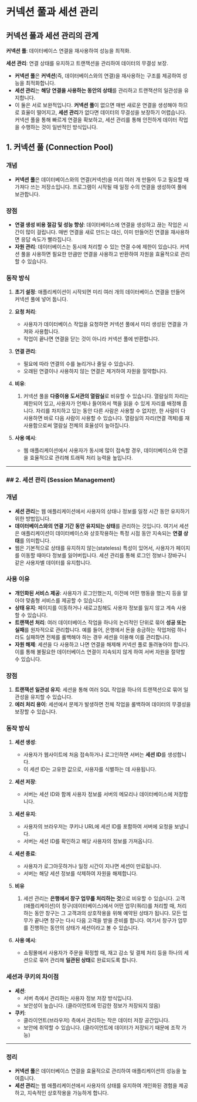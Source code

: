 # 커넥션 풀과 세션 관리

## **커넥션 풀과 세션 관리의 관계**

**커넥션 풀**: 데이터베이스 연결을 재사용하여 성능을 최적화.

**세션 관리**: 연결 상태를 유지하고 트랜잭션을 관리하여 데이터의 무결성 보장.

- **커넥션 풀**은 **커넥션**(즉, 데이터베이스와의 연결)을 재사용하는 구조를 제공하여 성능을 최적화합니다.
- **세션 관리**는 **해당 연결을 사용하는 동안의 상태**를 관리하고 트랜잭션의 일관성을 유지합니다.
- 이 둘은 서로 보완적입니다. **커넥션 풀**이 없으면 매번 새로운 연결을 생성해야 하므로 효율이 떨어지고, **세션 관리**가 없다면 데이터의 무결성을 보장하기 어렵습니다. 커넥션 풀을 통해 빠르게 연결을 확보하고, 세션 관리를 통해 안전하게 데이터 작업을 수행하는 것이 일반적인 방식입니다.

## **1. 커넥션 풀 (Connection Pool)**

### **개념**

- **커넥션 풀**은 데이터베이스와의 연결(커넥션)을 미리 여러 개 만들어 두고 필요할 때 가져다 쓰는 저장소입니다. 프로그램이 시작될 때 일정 수의 연결을 생성하여 풀에 보관합니다.

### **장점**

- **연결 생성 비용 절감 및 성능 향상**: 데이터베이스에 연결을 생성하고 끊는 작업은 시간이 많이 걸립니다. 매번 연결을 새로 만드는 대신, 이미 만들어진 연결을 재사용하면 응답 속도가 빨라집니다.
- **자원 관리**: 데이터베이스는 동시에 처리할 수 있는 연결 수에 제한이 있습니다. 커넥션 풀을 사용하면 필요한 만큼만 연결을 사용하고 반환하여 자원을 효율적으로 관리할 수 있습니다.

### **동작 방식**

1. **초기 설정**: 애플리케이션이 시작되면 미리 여러 개의 데이터베이스 연결을 만들어 커넥션 풀에 넣어 둡니다.
2. **요청 처리**:
   - 사용자가 데이터베이스 작업을 요청하면 커넥션 풀에서 미리 생성된 연결을 가져와 사용합니다.
   - 작업이 끝나면 연결을 닫는 것이 아니라 커넥션 풀에 반환합니다.
3. **연결 관리**:
   - 필요에 따라 연결의 수를 늘리거나 줄일 수 있습니다.
   - 오래된 연결이나 사용하지 않는 연결은 제거하여 자원을 절약합니다.

4. **비유**: 
   1. 커넥션 풀을 **다중이용 도서관의 열람실**로 비유할 수 있습니다. 열람실의 자리는 제한되어 있고, 사용자가 언제나 들어와서 책을 읽을 수 있게 자리를 배정해 줍니다. 자리를 차지하고 있는 동안 다른 사람은 사용할 수 없지만, 한 사람이 다 사용하면 바로 다음 사람이 사용할 수 있습니다. 열람실의 자리(연결 객체)를 재사용함으로써 열람실 전체의 효율성이 높아집니다.

5. **사용 예시**:
   - 웹 애플리케이션에서 사용자가 동시에 많이 접속할 경우, 데이터베이스와 연결을 효율적으로 관리해 트래픽 처리 능력을 높입니다.

---

### ## **2. 세션 관리 (Session Management)**

### **개념**

- **세션 관리**는 웹 애플리케이션에서 사용자의 상태나 정보를 일정 시간 동안 유지하기 위한 방법입니다.
- **데이터베이스와의 연결 기간 동안 유지되는 상태**를 관리하는 것입니다. 여기서 세션은 애플리케이션이 데이터베이스와 상호작용하는 특정 시점 동안 지속되는 **연결 상태**를 의미합니다.
- 웹은 기본적으로 상태를 유지하지 않는(stateless) 특성이 있어서, 사용자가 페이지를 이동할 때마다 정보를 잃어버립니다. 세션 관리를 통해 로그인 정보나 장바구니 같은 사용자별 데이터를 유지합니다.

### **사용 이유**

- **개인화된 서비스 제공**: 사용자가 로그인했는지, 이전에 어떤 행동을 했는지 등을 알아야 맞춤형 서비스를 제공할 수 있습니다.
- **상태 유지**: 페이지를 이동하거나 새로고침해도 사용자 정보를 잃지 않고 계속 사용할 수 있습니다.
- **트랜잭션 처리**: 여러 데이터베이스 작업을 하나의 논리적인 단위로 묶어 **성공 또는 실패**를 원자적으로 관리합니다. 예를 들어, 은행에서 돈을 송금하는 작업처럼 하나라도 실패하면 전체를 롤백해야 하는 경우 세션을 이용해 이를 관리합니다.
- **자원 해제**: 세션을 다 사용하고 나면 연결을 해제해 커넥션 풀로 돌려놓아야 합니다. 이를 통해 불필요한 데이터베이스 연결이 지속되지 않게 하여 서버 자원을 절약할 수 있습니다.

### 장점

1. **트랜잭션 일관성 유지**: 세션을 통해 여러 SQL 작업을 하나의 트랜잭션으로 묶어 일관성을 유지할 수 있습니다.
2. **에러 처리 용이**: 세션에서 문제가 발생하면 전체 작업을 롤백하여 데이터의 무결성을 보장할 수 있습니다.

### **동작 방식**

1. **세션 생성**:
   - 사용자가 웹사이트에 처음 접속하거나 로그인하면 서버는 **세션 ID**를 생성합니다.
   - 이 세션 ID는 고유한 값으로, 사용자를 식별하는 데 사용됩니다.
2. **세션 저장**:
   - 서버는 세션 ID와 함께 사용자 정보를 서버의 메모리나 데이터베이스에 저장합니다.
3. **세션 유지**:
   - 사용자의 브라우저는 쿠키나 URL에 세션 ID를 포함하여 서버에 요청을 보냅니다.
   - 서버는 세션 ID를 확인하고 해당 사용자의 정보를 가져옵니다.
4. **세션 종료**:
   - 사용자가 로그아웃하거나 일정 시간이 지나면 세션이 만료됩니다.
   - 서버는 해당 세션 정보를 삭제하여 자원을 해제합니다.

5. **비유**
   1. 세션 관리는 **은행에서 창구 업무를 처리하는 것**으로 비유할 수 있습니다. 고객(애플리케이션)이 창구(데이터베이스)에서 어떤 업무(쿼리)를 처리할 때, 처리하는 동안 창구는 그 고객과의 상호작용을 위해 예약된 상태가 됩니다. 모든 업무가 끝나면 창구는 다시 다음 고객을 받을 준비를 합니다. 여기서 창구가 업무를 진행하는 동안의 상태가 세션이라고 볼 수 있습니다.
6. **사용 예시**:
   - 쇼핑몰에서 사용자가 주문을 확정할 때, 재고 감소 및 결제 처리 등을 하나의 세션으로 묶어 관리해 **일관된 상태**로 완료되도록 합니다.

### **세션과 쿠키의 차이점**

- **세션**:
  - 서버 측에서 관리하는 사용자 정보 저장 방식입니다.
  - 보안성이 높습니다. (클라이언트에 민감한 정보가 저장되지 않음)
- **쿠키**:
  - 클라이언트(브라우저) 측에서 관리하는 작은 데이터 저장 공간입니다.
  - 보안에 취약할 수 있습니다. (클라이언트에 데이터가 저장되기 때문에 조작 가능)

------

### **정리**

- **커넥션 풀**은 데이터베이스 연결을 효율적으로 관리하여 애플리케이션의 성능을 높여줍니다.
- **세션 관리**는 웹 애플리케이션에서 사용자의 상태를 유지하여 개인화된 경험을 제공하고, 지속적인 상호작용을 가능하게 합니다.